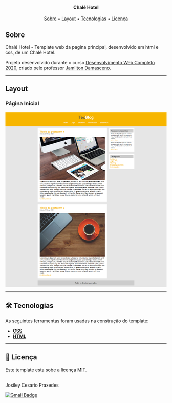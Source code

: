 <h4 align="center"> 
	Chalé Hotel
</h4>

<p align="center">
	<a href="#-sobre">Sobre</a> •
	<a href="#-layout">Layout</a> •
  <a href="#-tecnologias">Tecnologias</a> • 
 	<a href="#-licença">Licença</a>
</p>


## Sobre

 Chalé Hotel - Template web da pagina principal, desenvolvido em html e css, de um Chalé Hotel. 

Projeto desenvolvido durante o curso [Desenvolvimento Web Completo 2020](https://www.udemy.com/share/101WqGBUIZd19TRnQ=/), criado pelo professor [Jamilton Damasceno](https://jamiltondamasceno.com.br/).

---

## Layout

### Página Inicial

<p align="center" style="display: flex; align-items: flex-start; justify-content: center;">
  	<img alt="Página inicial" src="/.github/screenshots/index.png" width="100%">
</p>

---

## 🛠 Tecnologias

As seguintes ferramentas foram usadas na construção do template:

- **[CSS](https://developer.mozilla.org/pt-BR/docs/Web/CSS)**
- **[HTML](https://developer.mozilla.org/pt-BR/docs/Web/HTML)**

---

## 📝 Licença

Este template esta sobe a licença [MIT](./LICENSE.md).

 <br />
  Josiley Cesario Praxedes
 <br />

[![Gmail Badge](https://img.shields.io/badge/-josileycpraxedes@gmail.com-black?style=flat-square&logo=Gmail&logoColor=white&link=mailto:josileycpraxedes@gmail.com)](mailto:josileycpraxedes@gmail.com)